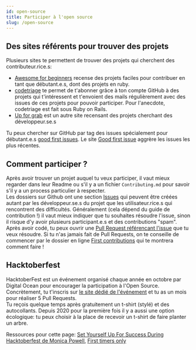 ```yaml
---
id: open-source
title: Participer à l'open source
slug: /open-source
---
```


## Des sites référents pour trouver des projets
Plusieurs sites te permettent de trouver des projets qui cherchent des contributeur.rice.s: 
- [Awesome for beginners](https://github.com/MunGell/awesome-for-beginners) recense des projets faciles pour contribuer en tant que débutant.e.s, dont des projets en ruby.
- [codetriage](https://www.codetriage.com/) te permet de t'abonner grâce à ton compte GitHub à des projets qui t'intéressent et t'envoient des mails régulièrement avec des issues de ces projets pour pouvoir participer. Pour l'anecdote, codetriage est fait sous Ruby on Rails.
- [Up for grab](https://up-for-grabs.net/) est un autre site recensant des projets cherchant des développeur.se.s

Tu peux chercher sur GitHub par tag des issues spécialement pour débutant.e.s [good first issues](https://github.com/issues?q=label%3A%22good+first+issue%22). Le site [Good first issue](https://goodfirstissue.dev/language/ruby) aggrère les issues les plus récentes.

## Comment participer ?
Après avoir trouver un projet auquel tu veux participer, il vaut mieux regarder dans leur Readme ou s'il y a un fichier `Contributing.md` pour savoir s'il y a un process particulier à respecter.<br/>
Les dossiers sur Github ont une section [Issues](https://guides.github.com/features/issues/) qui peuvent être créées autant par les développeur.se.s du projet que les utilisateur.rice.s qui rencontrent des difficultés. Généralement (cela dépend du guide de contribution !) il vaut mieux indiquer que tu souhaites résoudre l'issue, sinon il risque d'y avoir plusieurs participant.e.s et des contributions "spam".<br/>
Après avoir codé, tu peux ouvrir une [Pull Request référencant l'issue](https://docs.github.com/en/free-pro-team@latest/github/managing-your-work-on-github/linking-a-pull-request-to-an-issue) que tu veux résoudre.
Si tu n'as jamais fait de Pull Requests, on te conseille de commencer par le dossier en ligne [First contributions](https://github.com/firstcontributions/first-contributions) qui te montrera comment faire !<br/>

## Hacktoberfest
HacktoberFest est un événement organisé chaque année en octobre par Digital Ocean pour encourager la participation à l'Open Source. Concrètement, tu t'inscris sur [le site dédié de l'événement](https://hacktoberfest.digitalocean.com/) et tu as un mois pour réaliser 5 Pull Requests.<br/>
Tu reçois quelque temps après gratuitement un t-shirt (stylé) et des autocollants. Depuis 2020 pour la première fois il y a aussi une option écologique: tu peux choisir à la place de recevoir un t-shirt de faire planter un arbre.<br/>


Ressources pour cette page: [Set Yourself Up For Success During Hacktoberfest de Monica Powell](https://www.aboutmonica.com/blog/set-yourself-up-for-success-open-source-contributions), [First timers only](https://www.firsttimersonly.com/)